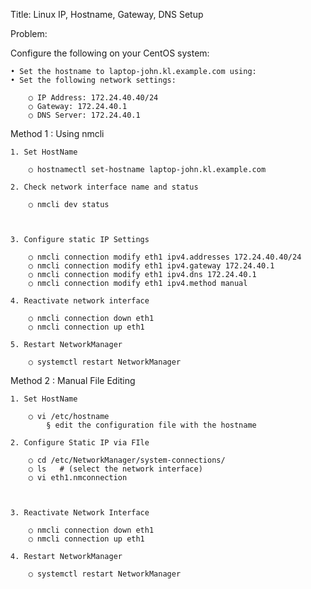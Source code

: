 Title: Linux IP, Hostname, Gateway, DNS Setup

Problem:

Configure the following on your CentOS system:

	• Set the hostname to laptop-john.kl.example.com using:
	• Set the following network settings:
	
		○ IP Address: 172.24.40.40/24
		○ Gateway: 172.24.40.1
		○ DNS Server: 172.24.40.1

Method 1 : Using nmcli

	1. Set HostName
	
		○ hostnamectl set-hostname laptop-john.kl.example.com

	2. Check network interface name and status

		○ nmcli dev status



	3. Configure static IP Settings

		○ nmcli connection modify eth1 ipv4.addresses 172.24.40.40/24
		○ nmcli connection modify eth1 ipv4.gateway 172.24.40.1
		○ nmcli connection modify eth1 ipv4.dns 172.24.40.1
		○ nmcli connection modify eth1 ipv4.method manual
	
	4. Reactivate network interface
	
		○ nmcli connection down eth1
		○ nmcli connection up eth1

	5. Restart NetworkManager

		○ systemctl restart NetworkManager

Method 2 : Manual File Editing

	1. Set HostName

		○ vi /etc/hostname
			§ edit the configuration file with the hostname
	
	2. Configure Static IP via FIle

		○ cd /etc/NetworkManager/system-connections/
		○ ls   # (select the network interface)
		○ vi eth1.nmconnection
	
	

	3. Reactivate Network Interface

		○ nmcli connection down eth1
		○ nmcli connection up eth1

	4. Restart NetworkManager

		○ systemctl restart NetworkManager